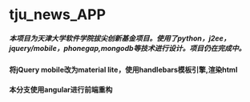 # tju_news_APP
##### 本项目为天津大学软件学院拔尖创新基金项目。使用了python，j2ee，jquery/mobile，phonegap,mongodb等技术进行设计。项目仍在完成中。
#### 将jQuery mobile改为material lite，使用handlebars模板引擎,渲染html

#### 本分支使用angular进行前端重构

